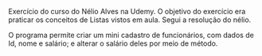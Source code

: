 Exercício do curso do Nélio Alves na Udemy.
O objetivo do exercício era praticar os conceitos de Listas vistos em aula. Segui a resolução do nélio.

O programa permite criar um mini cadastro de funcionários, com dados de Id, nome e salário; e alterar o salário deles por meio de método.